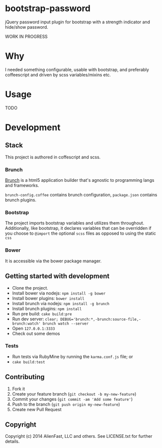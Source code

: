 bootstrap-password
===========
jQuery password input plugin for bootstrap with a strength indicator and hide/show password.

WORK IN PROGRESS

# Why
I needed something configurable, usable with bootstrap, and preferably coffeescript and driven by scss variables/mixins etc.

# Usage
TODO


# Development

## Stack
This project is authored in coffescript and scss.

### Brunch
[Brunch](http://brunch.io) is a html5 application builder that's agnostic to programming langs and frameworks.

`brunch-config.coffee` contains brunch configuration, `package.json` contains brunch plugins.

### Bootstrap
The project imports bootstrap variables and utilizes them throughout.  Additionally, like bootstrap, it declares variables that can be overridden
if you choose to `@import` the optional `scss` files as opposed to using the static `css`

### Bower
It is accessible via the bower package manager.

## Getting started with development
* Clone the project.
* Install bower via nodejs: `npm install -g bower`
* Install bower plugins: `bower install`
* Install brunch via nodejs: `npm install -g brunch`
* Install brunch plugins: `npm install`
* Run pre build: `cake build:pre`
* Run dev server: `clear; DEBUG='brunch:*,-brunch:source-file,-brunch:watch' brunch watch --server`
* Open `127.0.0.1:3333`
* Check out some demos

### Tests
* Run tests via RubyMine by running the `karma.conf.js` file; or
* `cake build:test`


## Contributing
1. Fork it
2. Create your feature branch (`git checkout -b my-new-feature`)
3. Commit your changes (`git commit -am 'Add some feature'`)
4. Push to the branch (`git push origin my-new-feature`)
5. Create new Pull Request


## Copyright
Copyright (c) 2014 AlienFast, LLC and others. See LICENSE.txt for further details.